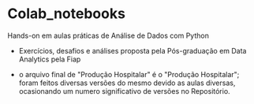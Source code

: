 # Colab_notebooks
Hands-on em aulas práticas de Análise de Dados com Python

- Exercícios, desafios e análises proposta pela Pós-graduação em Data Analytics pela Fiap

- o arquivo final de "Produção Hospitalar" é o "Produção Hospitalar"; foram feitos diversas versões do mesmo devido as aulas diversas, ocasionando um numero significativo de versões no Repositório.

  
